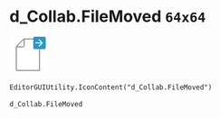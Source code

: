 # d_Collab.FileMoved `64x64`
<img src="/img/d_Collab.FileMoved.png" width=64 height=64>

``` CSharp
EditorGUIUtility.IconContent("d_Collab.FileMoved")
```
```
d_Collab.FileMoved
```
